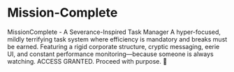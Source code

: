 # Mission-Complete
MissionComplete - A Severance-Inspired Task Manager  A hyper-focused, mildly terrifying task system where efficiency is mandatory and breaks must be earned. Featuring a rigid corporate structure, cryptic messaging, eerie UI, and constant performance monitoring—because someone is always watching.  ACCESS GRANTED. Proceed with purpose. 🚀
